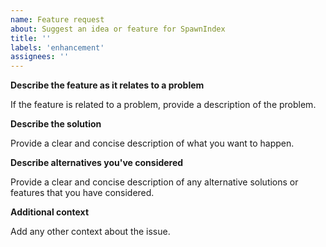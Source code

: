 ```yaml
---
name: Feature request
about: Suggest an idea or feature for SpawnIndex
title: ''
labels: 'enhancement'
assignees: ''
---
```


**Describe the feature as it relates to a problem**

If the feature is related to a problem,
provide a description of the problem.

**Describe the solution**

Provide a clear and concise description of what you want to happen.

**Describe alternatives you've considered**

Provide a clear and concise description of any alternative solutions
or features that you have considered.

**Additional context**

Add any other context about the issue.
